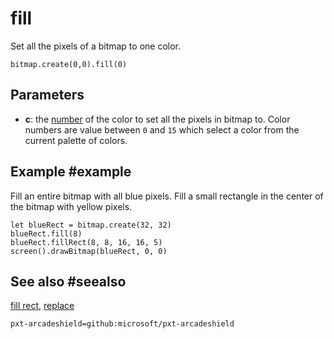 # fill

Set all the pixels of a bitmap to one color.

```sig
bitmap.create(0,0).fill(0)
```

## Parameters

* **c**: the [number](/types/number) of the color to set all the pixels in bitmap to. Color numbers are value between `0` and `15` which select a color from the current palette of colors.

## Example #example

Fill an entire bitmap with all blue pixels. Fill a small rectangle in the center of the bitmap with yellow pixels.

```blocks
let blueRect = bitmap.create(32, 32)
blueRect.fill(8)
blueRect.fillRect(8, 8, 16, 16, 5)
screen().drawBitmap(blueRect, 0, 0)
```

## See also #seealso

[fill rect](/reference/bitmaps/bitmap/fill-rect),
[replace](/reference/bitmaps/bitmap/replace)

```package
pxt-arcadeshield=github:microsoft/pxt-arcadeshield
```
